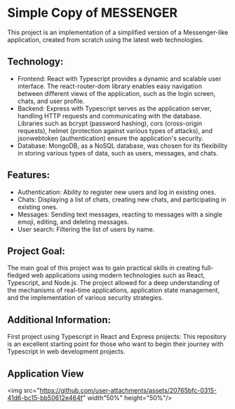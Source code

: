 # Simple Copy of MESSENGER
This project is an implementation of a simplified version of a Messenger-like application, created from scratch using the latest web technologies.

## Technology:
* Frontend: React with Typescript provides a dynamic and scalable user interface. The react-router-dom library enables easy navigation between different views of the application, such as the login screen, chats, and user profile.
* Backend: Express with Typescript serves as the application server, handling HTTP requests and communicating with the database. Libraries such as bcrypt (password hashing), cors (cross-origin requests), helmet (protection against various types of attacks), and jsonwebtoken (authentication) ensure the application's security.
* Database: MongoDB, as a NoSQL database, was chosen for its flexibility in storing various types of data, such as users, messages, and chats.
  
## Features:
* Authentication: Ability to register new users and log in existing ones.
* Chats: Displaying a list of chats, creating new chats, and participating in existing ones.
* Messages: Sending text messages, reacting to messages with a single emoji, editing, and deleting messages.
* User search: Filtering the list of users by name.
  
## Project Goal:

The main goal of this project was to gain practical skills in creating full-fledged web applications using modern technologies such as React, Typescript, and Node.js. The project allowed for a deep understanding of the mechanisms of real-time applications, application state management, and the implementation of various security strategies.

## Additional Information:

First project using Typescript in React and Express projects: This repository is an excellent starting point for those who want to begin their journey with Typescript in web development projects.

## Application View
<img src="https://github.com/user-attachments/assets/20765bfc-0315-41d6-bc15-bb50612e464f" width"50%" height="50%"/>
